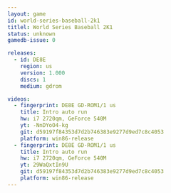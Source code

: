 ```yaml
---
layout: game
id: world-series-baseball-2k1
titlel: World Series Baseball 2K1
status: unknown
gamedb-issue: 0

releases:
  - id: DE8E
    region: us
    version: 1.000
    discs: 1
    medium: gdrom

videos:
  - fingerprint: DE8E GD-ROM1/1 us
    title: Intro auto run
    hw: i7 2720qm, GeForce 540M
    yt: -NnDYoO4-kg
    git: d59197f84353d7d2b746383e9277d9ed7c8c4053
    platform: win86-release
  - fingerprint: DE8E GD-ROM1/1 us
    title: Intro auto run
    hw: i7 2720qm, GeForce 540M
    yt: 29WaQxtIn9U
    git: d59197f84353d7d2b746383e9277d9ed7c8c4053
    platform: win86-release
---
```


